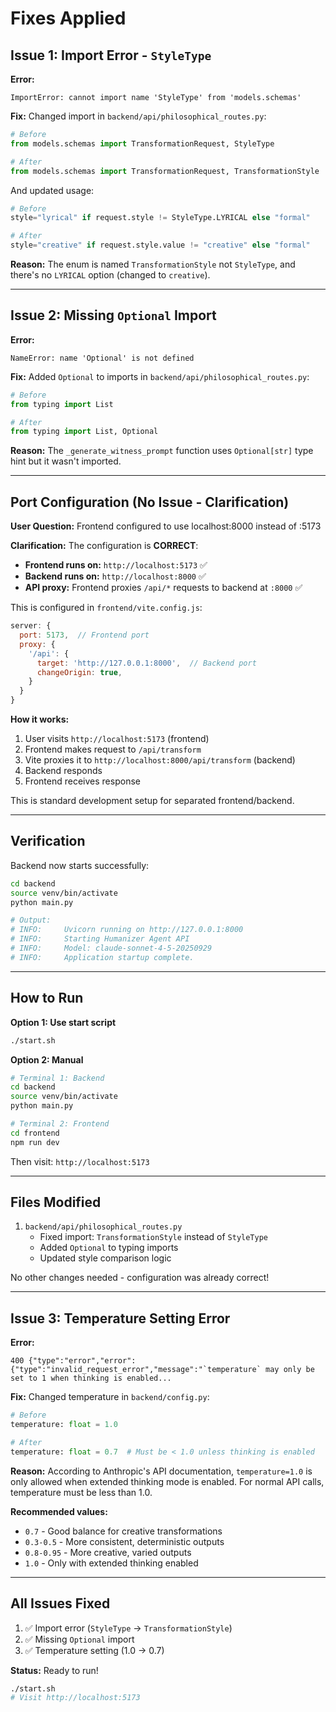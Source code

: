 # Fixes Applied

## Issue 1: Import Error - `StyleType`

**Error:**
```
ImportError: cannot import name 'StyleType' from 'models.schemas'
```

**Fix:**
Changed import in `backend/api/philosophical_routes.py`:

```python
# Before
from models.schemas import TransformationRequest, StyleType

# After
from models.schemas import TransformationRequest, TransformationStyle
```

And updated usage:
```python
# Before
style="lyrical" if request.style != StyleType.LYRICAL else "formal"

# After
style="creative" if request.style.value != "creative" else "formal"
```

**Reason:** The enum is named `TransformationStyle` not `StyleType`, and there's no `LYRICAL` option (changed to `creative`).

---

## Issue 2: Missing `Optional` Import

**Error:**
```
NameError: name 'Optional' is not defined
```

**Fix:**
Added `Optional` to imports in `backend/api/philosophical_routes.py`:

```python
# Before
from typing import List

# After
from typing import List, Optional
```

**Reason:** The `_generate_witness_prompt` function uses `Optional[str]` type hint but it wasn't imported.

---

## Port Configuration (No Issue - Clarification)

**User Question:** Frontend configured to use localhost:8000 instead of :5173

**Clarification:**
The configuration is **CORRECT**:

- **Frontend runs on:** `http://localhost:5173` ✅
- **Backend runs on:** `http://localhost:8000` ✅
- **API proxy:** Frontend proxies `/api/*` requests to backend at `:8000` ✅

This is configured in `frontend/vite.config.js`:

```javascript
server: {
  port: 5173,  // Frontend port
  proxy: {
    '/api': {
      target: 'http://127.0.0.1:8000',  // Backend port
      changeOrigin: true,
    }
  }
}
```

**How it works:**
1. User visits `http://localhost:5173` (frontend)
2. Frontend makes request to `/api/transform`
3. Vite proxies it to `http://localhost:8000/api/transform` (backend)
4. Backend responds
5. Frontend receives response

This is standard development setup for separated frontend/backend.

---

## Verification

Backend now starts successfully:

```bash
cd backend
source venv/bin/activate
python main.py

# Output:
# INFO:     Uvicorn running on http://127.0.0.1:8000
# INFO:     Starting Humanizer Agent API
# INFO:     Model: claude-sonnet-4-5-20250929
# INFO:     Application startup complete.
```

---

## How to Run

**Option 1: Use start script**
```bash
./start.sh
```

**Option 2: Manual**
```bash
# Terminal 1: Backend
cd backend
source venv/bin/activate
python main.py

# Terminal 2: Frontend
cd frontend
npm run dev
```

Then visit: `http://localhost:5173`

---

## Files Modified

1. `backend/api/philosophical_routes.py`
   - Fixed import: `TransformationStyle` instead of `StyleType`
   - Added `Optional` to typing imports
   - Updated style comparison logic

No other changes needed - configuration was already correct!

---

## Issue 3: Temperature Setting Error

**Error:**
```
400 {"type":"error","error":{"type":"invalid_request_error","message":"`temperature` may only be set to 1 when thinking is enabled...
```

**Fix:**
Changed temperature in `backend/config.py`:

```python
# Before
temperature: float = 1.0

# After
temperature: float = 0.7  # Must be < 1.0 unless thinking is enabled
```

**Reason:** According to Anthropic's API documentation, `temperature=1.0` is only allowed when extended thinking mode is enabled. For normal API calls, temperature must be less than 1.0.

**Recommended values:**
- `0.7` - Good balance for creative transformations
- `0.3-0.5` - More consistent, deterministic outputs
- `0.8-0.95` - More creative, varied outputs
- `1.0` - Only with extended thinking enabled

---

## All Issues Fixed

1. ✅ Import error (`StyleType` → `TransformationStyle`)
2. ✅ Missing `Optional` import
3. ✅ Temperature setting (1.0 → 0.7)

**Status:** Ready to run!

```bash
./start.sh
# Visit http://localhost:5173
```
